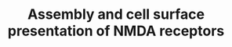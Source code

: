 ---
annotations:
- type: Pathway Ontology
  value: transport pathway
- type: Pathway Ontology
  value: glutamate signaling pathway via NMDA receptor
authors:
- ReactomeTeam
- DeSl
description: N-methyl-D-aspartate receptors (NMDARs) are tetramers that consist of
  two GluN1 (GRIN1) subunits and two subunits that belong to either the GluN2 (GRIN2)
  subfamily (GluN2A, GluN2B, GluN2C and GluN2D) or the GluN3 (GRIN3) subfamily (GluN3A
  and GluN3B). The GluN2/GluN3 subunits in the NMDA tetramer can either be identical,
  constituting an NMDA di-heteromer (di-heterotetramer), which consists of two subunit
  types, GluN1 and one of GluN2s/GluN3s, or they can be two different GluN2/GluN3
  proteins, constituting an NMDA tri-heteromer (tri-heterotetramer), which consists
  of three subunit types, GluN1 and two of GluN2s/GluN3s (Monyer et al. 1992, Wafford
  et al. 1993, Sheng et al. 1994, Dunah et al. 1998, Perez-Otano et al. 2001, Chatterton
  et al. 2002, Matsuda et al. 2002, Yamakura et al. 2005, Nilsson et al. 2007, Hansen
  et al. 2014, Kaiser et al. 2018, Bhattacharya et al. 2018, Bhattacharya and Traynelis
  2018).<br>NMDA tetramers assemble in the endoplasmic reticulum and traffic to the
  plasma membrane as part of transport vesicles (McIlhinney et al. 1998, Perez-Otano
  et al. 2001). NMDA receptor subunits undergo N-glycosylation, which impacts their
  trafficking from the endoplasmic reticulum to the plasma membrane. Trafficking efficiency
  may vary among different subunits of NMDARs (Lichnereva et al. 2015). Mechanistic
  details, such as glycosyl transferases involved and the type of sugar side chains
  added, are not known.<br>As there are eight splicing isoforms of GluN1, four different
  GluN2 and two different GluN3 proteins, many different combinations of NMDAR subunits
  are possible, but only a handful of distinct NMDAR receptors have been experimentally
  confirmed and functionally studied. The composition of NMDARs affects trafficking,
  spatial (including synaptic) localization, ligand preference, channel conductivity
  and downstream signal transmission. Prevalent NMDARs differ at different stages
  of neuronal development, in different regions of the central nervous system, and
  at different levels of neuronal activity. For review, please refer to Lau and Zukin
  2007, Traynelis et al. 2010, Paoletti et al. 2013, PÃ©rez-OtaÃ±o et al. 2016, Iacobucci
  and Popescu 2017.  View original pathway at [http://www.reactome.org/PathwayBrowser/#DIAGRAM=9609736
  Reactome].
last-edited: 2021-01-25
organisms:
- Homo sapiens
redirect_from:
- /index.php/Pathway:WP5007
- /instance/WP5007
schema-jsonld:
- '@context': https://schema.org/
  '@id': https://wikipathways.github.io/pathways/WP5007.html
  '@type': Dataset
  creator:
    '@type': Organization
    name: WikiPathways
  description: N-methyl-D-aspartate receptors (NMDARs) are tetramers that consist
    of two GluN1 (GRIN1) subunits and two subunits that belong to either the GluN2
    (GRIN2) subfamily (GluN2A, GluN2B, GluN2C and GluN2D) or the GluN3 (GRIN3) subfamily
    (GluN3A and GluN3B). The GluN2/GluN3 subunits in the NMDA tetramer can either
    be identical, constituting an NMDA di-heteromer (di-heterotetramer), which consists
    of two subunit types, GluN1 and one of GluN2s/GluN3s, or they can be two different
    GluN2/GluN3 proteins, constituting an NMDA tri-heteromer (tri-heterotetramer),
    which consists of three subunit types, GluN1 and two of GluN2s/GluN3s (Monyer
    et al. 1992, Wafford et al. 1993, Sheng et al. 1994, Dunah et al. 1998, Perez-Otano
    et al. 2001, Chatterton et al. 2002, Matsuda et al. 2002, Yamakura et al. 2005,
    Nilsson et al. 2007, Hansen et al. 2014, Kaiser et al. 2018, Bhattacharya et al.
    2018, Bhattacharya and Traynelis 2018).<br>NMDA tetramers assemble in the endoplasmic
    reticulum and traffic to the plasma membrane as part of transport vesicles (McIlhinney
    et al. 1998, Perez-Otano et al. 2001). NMDA receptor subunits undergo N-glycosylation,
    which impacts their trafficking from the endoplasmic reticulum to the plasma membrane.
    Trafficking efficiency may vary among different subunits of NMDARs (Lichnereva
    et al. 2015). Mechanistic details, such as glycosyl transferases involved and
    the type of sugar side chains added, are not known.<br>As there are eight splicing
    isoforms of GluN1, four different GluN2 and two different GluN3 proteins, many
    different combinations of NMDAR subunits are possible, but only a handful of distinct
    NMDAR receptors have been experimentally confirmed and functionally studied. The
    composition of NMDARs affects trafficking, spatial (including synaptic) localization,
    ligand preference, channel conductivity and downstream signal transmission. Prevalent
    NMDARs differ at different stages of neuronal development, in different regions
    of the central nervous system, and at different levels of neuronal activity. For
    review, please refer to Lau and Zukin 2007, Traynelis et al. 2010, Paoletti et
    al. 2013, PÃ©rez-OtaÃ±o et al. 2016, Iacobucci and Popescu 2017.  View original
    pathway at [http://www.reactome.org/PathwayBrowser/#DIAGRAM=9609736 Reactome].
  keywords:
  - GRIN1:GRIN2C
  - GRIN1:GRIN2A,C,D
  - GRIN2D
  - 'GRIN2B '
  - 'DLG3 '
  - GRIN2A
  - di-heterotetramer
  - receptors
  - di-heteromers,GRIN1:GRIN2 tri-heteromers
  - GRIN1:GRIN3B
  - 'DLG4 '
  - 'APBA1 '
  - NMDA
  - 'GRIN1 '
  - Microtubule
  - 'NBEA '
  - 'CAMK2G '
  - DLG1,DLG2,DLG3,DLG4
  - Activation of NMDA
  - di-heterotetramer:LIN7:CASK:APBA1:DLG1:KIF17:Microtubule
  - GRIN1:GRIN2 NMDA
  - GRIN1:GRIN2A:GRIN2D
  - receptors and
  - GRIN1:GRIN2D
  - 'CAMK2A '
  - NEFL
  - 'Microtubule protofilament '
  - receptors:DLG4:DLG1,DLG2,DLG3,DLG4:NEFL:ACTN2
  - NBEA:DLG3
  - proteins
  - Pi
  - 'NEFL '
  - 'ACTN2 '
  - GRIN1:GRIN2A
  - postsynaptic events
  - LRRC7
  - di-heteromers,
  - 'GRIN2D '
  - GRIN1:GRIN2A:GRIN2C
  - DLG1 homotetramer
  - GRIN1:GRIN2B
  - ADP
  - DLG4
  - GRIN3A
  - di-heteromers,(GRIN1:GRIN2:GRIN3 tri-heteromers)
  - GRIN2B
  - 'GRIN1:GRIN2A,C,D di-heteromers,GRIN1:GRIN2 tri-heteromers '
  - 'KIF17 '
  - KIF17 dimer
  - GRIN1:GRIN2B:GRIN2D
  - 'GRIN2C '
  - GRIN1:GRIN2A:GRIN3B
  - 'GRIN3A '
  - 'CAMK2D '
  - GRIN3B
  - 'CASK '
  - CaMKII dodecamer
  - 'DLG2 '
  - receptors:DLG4:DLG1,DLG2,DLG3,DLG4
  - tri-heterotetramer
  - ACTN2 homodimer
  - GRIN1:GRIN2B:GRIN3A
  - GRIN1:GRIN3A
  - GRIN1
  - ATP
  - 'DLG1 '
  - NBEA
  - GRIN1:GRIN3
  - receptors:PSD
  - 'GRIN2A '
  - GRIN1:GRIN2
  - GRIN1:GRIN2A:GRIN3A
  - GRIN1:GRIN2B:GRIN3B
  - LIN7:CASK:APBA1
  - GRIN2C
  - DLG3
  - tri-heteromers
  - 'LIN7C '
  - 'GRIN3B '
  - GRIN1:GRIN2A:GRIN2B
  - receptors:DLG4:DLG1,DLG2,DLG3,DLG4:NEFL
  - 'CAMK2B '
  - 'LIN7A '
  - 'LRRC7 '
  - 'LIN7B '
  license: CC0
  name: Assembly and cell surface presentation of NMDA receptors
seo: CreativeWork
title: Assembly and cell surface presentation of NMDA receptors
wpid: WP5007
---